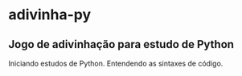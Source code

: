# adivinha-py
## Jogo de adivinhação para estudo de Python

Iniciando estudos de Python.
Entendendo as sintaxes de código.
